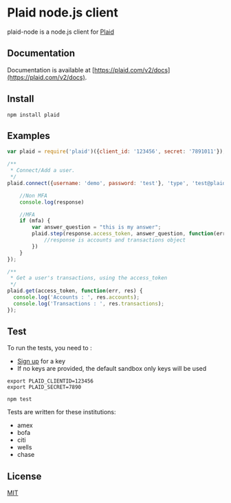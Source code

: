 Plaid node.js client
==============

<!--[![Build Status](https://travis-ci.org/plaid/plaid-node.png)](https://travis-ci.org/plaid/plaid-node) -->


plaid-node is a node.js client for [Plaid](https://plaid.com)

## Documentation
Documentation is available at [https://plaid.com/v2/docs](https://plaid.com/v2/docs).

## Install
    npm install plaid

## Examples
```javascript
var plaid = require('plaid')({client_id: '123456', secret: '7891011'});

/**
 * Connect/Add a user.
 */
plaid.connect({username: 'demo', password: 'test'}, 'type', 'test@plaid.com', function(error, response, mfa){

	//Non MFA
	console.log(response)

	//MFA
	if (mfa) {
		var answer_question = "this is my answer";
		plaid.step(response.access_token, answer_question, function(err, response){
			//response is accounts and transactions object
		})
	}
});

/**
 * Get a user's transactions, using the access_token
 */
plaid.get(access_token, function(err, res) {
  console.log('Accounts : ', res.accounts);
  console.log('Transactions : ', res.transactions);
});
```

## Test
To run the tests, you need to :
  - [Sign up](https://plaid.com/signup) for a key
  - If no keys are provided, the default sandbox only keys will be used
```
export PLAID_CLIENTID=123456
export PLAID_SECRET=7890
```

```
npm test
```

Tests are written for these institutions:
 - amex
 - bofa
 - citi
 - wells
 - chase

## License
[MIT](https://github.com/plaid/plaid-node/blob/master/LICENSE)
